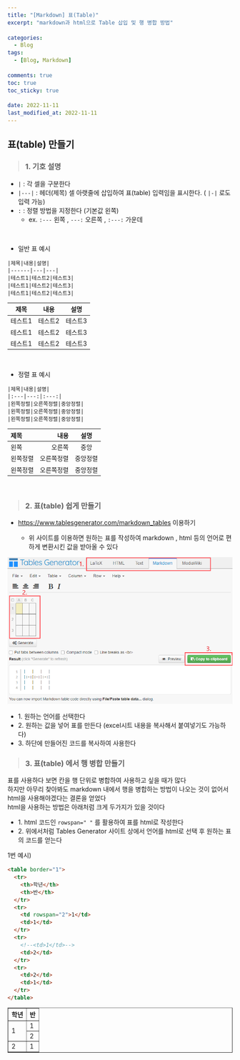 ```yaml
---
title: "[Markdown] 표(Table)"
excerpt: "markdown과 html으로 Table 삽입 및 행 병합 방법"

categories:
  - Blog
tags:
  - [Blog, Markdown]

comments: true
toc: true
toc_sticky: true

date: 2022-11-11
last_modified_at: 2022-11-11
---
```


## 표(table) 만들기

> ### 1. 기호 설명

- `|` : 각 셀을 구분한다
- `|---|` : 헤더(제목) 셀 아랫줄에 삽입하여 표(table) 입력임을 표시한다. ( `|-|` 로도 입력 가능)
- `:` : 정렬 방법을 지정한다 (기본값 왼쪽)
  - ex. `:---` 왼쪽 , `---:` 오른쪽 , `:---:` 가운데

<br>

- 일반 표 예시

```
|제목|내용|설명|
|------|---|---|
|테스트1|테스트2|테스트3|
|테스트1|테스트2|테스트3|
|테스트1|테스트2|테스트3|
```

| 제목    | 내용    | 설명    |
| ------- | ------- | ------- |
| 테스트1 | 테스트2 | 테스트3 |
| 테스트1 | 테스트2 | 테스트3 |
| 테스트1 | 테스트2 | 테스트3 |

<br>

- 정렬 표 예시

```
|제목|내용|설명|
|:---|---:|:---:|
|왼쪽정렬|오른쪽정렬|중앙정렬|
|왼쪽정렬|오른쪽정렬|중앙정렬|
|왼쪽정렬|오른쪽정렬|중앙정렬|
```

| 제목     |       내용 |   설명   |
| :------- | ---------: | :------: |
| 왼쪽     |     오른쪽 |   중앙   |
| 왼쪽정렬 | 오른쪽정렬 | 중앙정렬 |
| 왼쪽정렬 | 오른쪽정렬 | 중앙정렬 |

<br>

> ### 2. 표(table) 쉽게 만들기

- <a href="https://www.tablesgenerator.com/markdown_tables" target="_blank">https://www.tablesgenerator.com/markdown_tables</a> 이용하기

  - 위 사이트를 이용하면 원하는 표를 작성하여 markdown , html 등의 언어로 편하게 변환시킨 값을 받아올 수 있다

<p align="center">
<img width="calc(100% - #{$right-sidebar-width-narrow})" height="auto" src="/assets/images/table.png">
</p>

- 1\. 원하는 언어를 선택한다
- 2\. 원하는 값을 넣어 표를 만든다 (excel시트 내용을 복사해서 붙여넣기도 가능하다)
- 3\. 하단에 만들어진 코드를 복사하여 사용한다

> ### 3. 표(table) 에서 행 병합 만들기

표를 사용하다 보면 칸을 행 단위로 병합하여 사용하고 싶을 때가 많다  
하지만 아무리 찾아봐도 markdown 내에서 행을 병합하는 방법이 나오는 것이 없어서 html을 사용해야겠다는 결론을 얻었다  
html을 사용하는 방법은 아래처럼 크게 두가지가 있을 것이다

- 1\. html 코드인 `rowspan=" "` 를 활용하여 표를 html로 작성한다
- 2\. 위에서처럼 Tables Generator 사이트 상에서 언어를 html로 선택 후 원하는 표의 코드를 얻는다

1번 예시)

```html
<table border="1">
  <tr>
    <th>학년</th>
    <th>반</th>
  </tr>
  <tr>
    <td rowspan="2">1</td>
    <td>1</td>
  </tr>
  <tr>
    <!--<td>1</td>-->
    <td>2</td>
  </tr>
  <tr>
    <td>2</td>
    <td>1</td>
  </tr>
</table>
```

<table border="1">
  <tr>
    <th>학년</th>
    <th>반</th>
  </tr>
  <tr>
    <td rowspan='2'>1</td>
    <td>1</td>
  </tr>
  <tr>
    <!--<td>1</td>-->
    <td>2</td>
  </tr>
  <tr>
    <td>2</td>
    <td>1</td>
  </tr>
</table>
